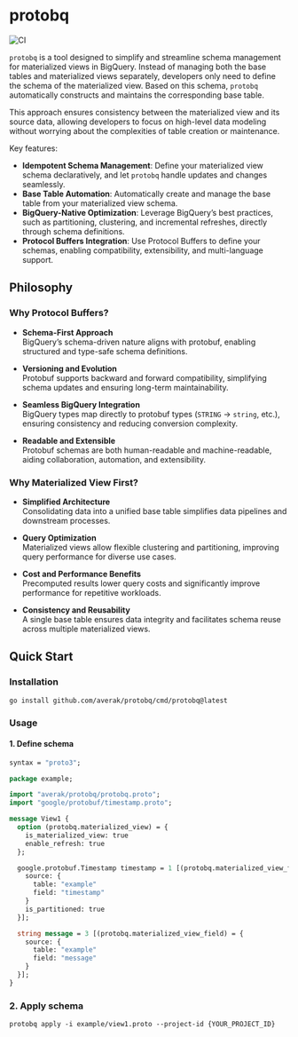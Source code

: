 # protobq

![CI](https://github.com/averak/protobq/workflows/CI/badge.svg)

`protobq` is a tool designed to simplify and streamline schema management for materialized views in BigQuery.
Instead of managing both the base tables and materialized views separately, developers only need to define the schema of the materialized view.
Based on this schema, `protobq` automatically constructs and maintains the corresponding base table.

This approach ensures consistency between the materialized view and its source data, allowing developers to focus on high-level data modeling without worrying about the complexities of table creation or maintenance.

Key features:

- **Idempotent Schema Management**: Define your materialized view schema declaratively, and let `protobq` handle updates and changes seamlessly.
- **Base Table Automation**: Automatically create and manage the base table from your materialized view schema.
- **BigQuery-Native Optimization**: Leverage BigQuery’s best practices, such as partitioning, clustering, and incremental refreshes, directly through schema definitions.
- **Protocol Buffers Integration**: Use Protocol Buffers to define your schemas, enabling compatibility, extensibility, and multi-language support.

## Philosophy

### Why Protocol Buffers?

- **Schema-First Approach**  
  BigQuery’s schema-driven nature aligns with protobuf, enabling structured and type-safe schema definitions.

- **Versioning and Evolution**  
  Protobuf supports backward and forward compatibility, simplifying schema updates and ensuring long-term maintainability.

- **Seamless BigQuery Integration**  
  BigQuery types map directly to protobuf types (`STRING` → `string`, etc.), ensuring consistency and reducing conversion complexity.

- **Readable and Extensible**  
  Protobuf schemas are both human-readable and machine-readable, aiding collaboration, automation, and extensibility.

### Why Materialized View First?

- **Simplified Architecture**  
  Consolidating data into a unified base table simplifies data pipelines and downstream processes.

- **Query Optimization**  
  Materialized views allow flexible clustering and partitioning, improving query performance for diverse use cases.

- **Cost and Performance Benefits**  
  Precomputed results lower query costs and significantly improve performance for repetitive workloads.

- **Consistency and Reusability**  
  A single base table ensures data integrity and facilitates schema reuse across multiple materialized views.

## Quick Start

### Installation

```shell
go install github.com/averak/protobq/cmd/protobq@latest
```

### Usage

#### 1. Define schema

```protobuf
syntax = "proto3";

package example;

import "averak/protobq/protobq.proto";
import "google/protobuf/timestamp.proto";

message View1 {
  option (protobq.materialized_view) = {
    is_materialized_view: true
    enable_refresh: true
  };

  google.protobuf.Timestamp timestamp = 1 [(protobq.materialized_view_field) = {
    source: {
      table: "example"
      field: "timestamp"
    }
    is_partitioned: true
  }];

  string message = 3 [(protobq.materialized_view_field) = {
    source: {
      table: "example"
      field: "message"
    }
  }];
}
```

### 2. Apply schema

```shell
protobq apply -i example/view1.proto --project-id {YOUR_PROJECT_ID}
```
